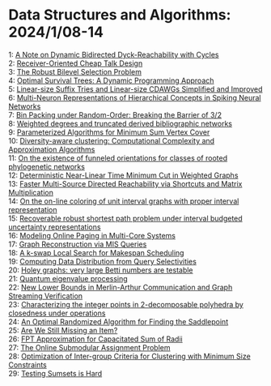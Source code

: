 # Data Structures and Algorithms: 2024/1/08-14  
1: [A Note on Dynamic Bidirected Dyck-Reachability with Cycles](https://doi.org/10.48550/arXiv.2401.03570)  
2: [Receiver-Oriented Cheap Talk Design](https://doi.org/10.48550/arXiv.2401.03671)  
3: [The Robust Bilevel Selection Problem](https://doi.org/10.48550/arXiv.2401.03951)  
4: [Optimal Survival Trees: A Dynamic Programming Approach](https://doi.org/10.48550/arXiv.2401.04489)  
5: [Linear-size Suffix Tries and Linear-size CDAWGs Simplified and Improved](https://doi.org/10.48550/arXiv.2401.04509)  
6: [Multi-Neuron Representations of Hierarchical Concepts in Spiking Neural  Networks](https://doi.org/10.48550/arXiv.2401.04628)  
7: [Bin Packing under Random-Order: Breaking the Barrier of 3/2](https://doi.org/10.48550/arXiv.2401.04714)  
8: [Weighted degrees and truncated derived bibliographic networks](https://doi.org/10.48550/arXiv.2401.04726)  
9: [Parameterized Algorithms for Minimum Sum Vertex Cover](https://doi.org/10.48550/arXiv.2401.05085)  
10: [Diversity-aware clustering: Computational Complexity and Approximation  Algorithms](https://doi.org/10.48550/arXiv.2401.05502)  
11: [On the existence of funneled orientations for classes of rooted  phylogenetic networks](https://doi.org/10.48550/arXiv.2401.05611)  
12: [Deterministic Near-Linear Time Minimum Cut in Weighted Graphs](https://doi.org/10.48550/arXiv.2401.05627)  
13: [Faster Multi-Source Directed Reachability via Shortcuts and Matrix  Multiplication](https://doi.org/10.48550/arXiv.2401.05628)  
14: [On the on-line coloring of unit interval graphs with proper interval  representation](https://doi.org/10.48550/arXiv.2401.05648)  
15: [Recoverable robust shortest path problem under interval budgeted  uncertainty representations](https://doi.org/10.48550/arXiv.2401.05715)  
16: [Modeling Online Paging in Multi-Core Systems](https://doi.org/10.48550/arXiv.2401.05834)  
17: [Graph Reconstruction via MIS Queries](https://doi.org/10.48550/arXiv.2401.05845)  
18: [A k-swap Local Search for Makespan Scheduling](https://doi.org/10.48550/arXiv.2401.05956)  
19: [Computing Data Distribution from Query Selectivities](https://doi.org/10.48550/arXiv.2401.06047)  
20: [Holey graphs: very large Betti numbers are testable](https://doi.org/10.48550/arXiv.2401.06109)  
21: [Quantum eigenvalue processing](https://doi.org/10.48550/arXiv.2401.06240)  
22: [New Lower Bounds in Merlin-Arthur Communication and Graph Streaming  Verification](https://doi.org/10.48550/arXiv.2401.06378)  
23: [Characterizing the integer points in 2-decomposable polyhedra by  closedness under operations](https://doi.org/10.48550/arXiv.2401.06405)  
24: [An Optimal Randomized Algorithm for Finding the Saddlepoint](https://doi.org/10.48550/arXiv.2401.06512)  
25: [Are We Still Missing an Item?](https://doi.org/10.48550/arXiv.2401.06547)  
26: [FPT Approximation for Capacitated Sum of Radii](https://doi.org/10.48550/arXiv.2401.06714)  
27: [The Online Submodular Assignment Problem](https://doi.org/10.48550/arXiv.2401.06981)  
28: [Optimization of Inter-group Criteria for Clustering with Minimum Size  Constraints](https://doi.org/10.48550/arXiv.2401.07091)  
29: [Testing Sumsets is Hard](https://doi.org/10.48550/arXiv.2401.07242)  